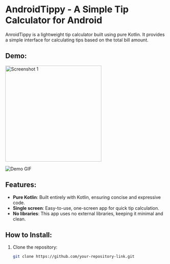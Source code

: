 # AndroidTippy - A Simple Tip Calculator for Android

AnroidTippy is a lightweight tip calculator built using pure Kotlin. It provides a simple interface for calculating tips based on the total bill amount. 

## Demo:
<img src="https://github.com/user-attachments/assets/0dac24a6-aa39-4eb5-b0d8-1a56a43960e7" alt="Screenshot 1" width="300"/>

![Demo GIF](https://your-repository-url/path-to-your-uploaded-gif.gif)

## Features:
- **Pure Kotlin**: Built entirely with Kotlin, ensuring concise and expressive code.
- **Single screen**: Easy-to-use, one-screen app for quick tip calculation.
- **No libraries**: This app uses no external libraries, keeping it minimal and clean.

## How to Install:
1. Clone the repository:
   ```bash
   git clone https://github.com/your-repository-link.git


